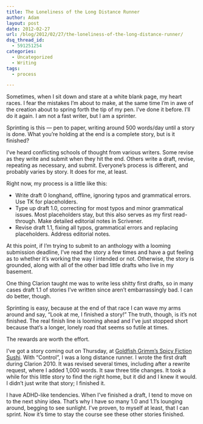 ```yaml
---
title: The Loneliness of the Long Distance Runner
author: Adam
layout: post
date: 2012-02-27
url: /blog/2012/02/27/the-loneliness-of-the-long-distance-runner/
dsq_thread_id:
  - 591251254
categories:
  - Uncategorized
  - Writing
tags:
  - process

---
```

Sometimes, when I sit down and stare at a white blank page, my heart races. I fear the mistakes I’m about to make, at the same time I’m in awe of the creation about to spring forth the tip of my pen. I’ve done it before. I’ll do it again. I am not a fast writer, but I am a sprinter.

Sprinting is this — pen to paper, writing around 500 words/day until a story is done. What you’re holding at the end is a complete story, but is it finished?

I’ve heard conflicting schools of thought from various writers. Some revise as they write and submit when they hit the end. Others write a draft, revise, repeating as necessary, and submit. Everyone’s process is different, and probably varies by story. It does for me, at least.

Right now, my process is a little like this:

  * Write draft 0 longhand, offline, ignoring typos and grammatical errors. Use TK for placeholders.
  * Type up draft 1.0, correcting for most typos and minor grammatical issues. Most placeholders stay, but this also serves as my first read-through. Make detailed editorial notes in Scrivener.
  * Revise draft 1.1, fixing all typos, grammatical errors and replacing placeholders. Address editorial notes.

At this point, if I’m trying to submit to an anthology with a looming submission deadline, I’ve read the story a few times and have a gut feeling as to whether it’s working the way I intended or not. Otherwise, the story is grounded, along with all of the other bad little drafts who live in my basement.

One thing Clarion taught me was to write less shitty first drafts, so in many cases draft 1.1 of stories I’ve written since aren’t embarrassingly bad. I can do better, though.

Sprinting is easy, because at the end of that race I can wave my arms around and say, “Look at me, I finished a story!” The truth, though, is it’s not finished. The real finish line is looming ahead and I’ve just stopped short because that’s a longer, lonely road that seems so futile at times.

The rewards are worth the effort.

I’ve got a story coming out on Thursday, at [Goldfish Grimm’s Spicy Fiction Sushi](1). With “Control”, I was a long distance runner. I wrote the first draft during Clarion 2010. It was revised several times, including after a rewrite request, where I added 1,000 words. It saw three title changes. It took a while for this little story to find the right home, but it did and I knew it would. I didn’t just write that story; I finished it.

I have ADHD-like tendencies. When I’ve finished a draft, I tend to move on to the next shiny idea. That’s why I have so many 1.0 and 1.1’s lounging around, begging to see sunlight. I’ve proven, to myself at least, that I can sprint. Now it’s time to stay the course see these other stories finished.

 [1]: http://www.goldfishgrimm.com/
